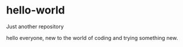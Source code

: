 # hello-world
Just another repository


hello everyone, new to the world of coding and trying something new. 

